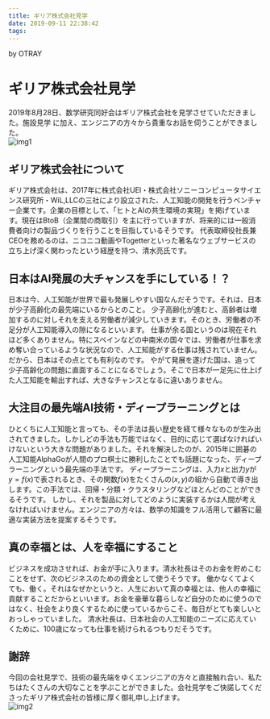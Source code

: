 ```yaml
---
title: ギリア株式会社見学
date: 2019-09-11 22:38:42
tags:
---
```


by OTRAY

# ギリア株式会社見学
2019年8月28日、数学研究同好会はギリア株式会社を見学させていただきました。施設見学
に加え、エンジニアの方々から貴重なお話を伺うことができました。  
![img1](https://vrroow.dm.files.1drv.com/y4mhqAYspy7igCfJnpTSiUAVeo-mxRzeTBs1o4FzLfrsBrBj7a_z6PjDI1yBh9y1P9tommgEwYQnnA0n-XVdAZPgIgG3YeHWZMZClStK9VrFCE6DU0bGRjy2gS3R8xKtDq2J4AXDnluN_3emcO-2Zx1hg3l84B2rSyyvIW4BreaOTAF_64GRDW1HyDLaUC6PjgIDXuhBXvv8qbRVLLRZGQvHA?width=256&height=134&cropmode=none)
## ギリア株式会社について
ギリア株式会社は、2017年に株式会社UEI・株式会社ソニーコンピュータサイエンス研究所・WiL,LLCの三社により設立された、人工知能の開発を行うベンチャー企業です。企業の目標として、「ヒトとAIの共生環境の実現」を掲げています。現在はBtoB（企業間の商取引）を主に行っていますが、将来的には一般消費者向けの製品づくりを行うことを目指しているそうです。
代表取締役社長兼CEOを務めるのは、ニコニコ動画やTogetterといった著名なウェブサービスの立ち上げ深く関わったという経歴を持つ、清水亮氏です。
## 日本はAI発展の大チャンスを手にしている！？
日本は今、人工知能が世界で最も発展しやすい国なんだそうです。それは、日本が少子高齢化の最先端にいるからとのこと。
少子高齢化が進むと、高齢者は増加するのに対しそれを支える労働者が減少していきます。そのとき、労働者の不足分が人工知能導入の隙になるといいます。
仕事が余る国というのは現在それほど多くありません。特にスペインなどの中南米の国々では、労働者が仕事を求め奪い合っているような状況なので、人工知能がする仕事は残されていません。だから、日本はその点とても有利なのです。
やがて発展を遂げた国は、追って少子高齢化の問題に直面することになるでしょう。そこで日本が一足先に仕上げた人工知能を輸出すれば、大きなチャンスとなるに違いありません。
## 大注目の最先端AI技術・ディープラーニングとは
ひとくちに人工知能と言っても、その手法は長い歴史を経て様々なものが生み出されてきました。しかしどの手法も万能ではなく、目的に応じて選ばなければいけないという大きな問題がありました。それを解決したのが、2015年に囲碁の人工知能AlphaGoが人間のプロ棋士に勝利したことでも話題になった、ディープラーニングという最先端の手法です。
ディープラーニングは、入力$x$と出力$y$が$y=f(x)$で表されるとき、その関数$f(x)$をたくさんの$(x,y)$の組から自動で導き出します。この手法では、回帰・分類・クラスタリングなどほとんどのことができるそうです。
しかし、それを製品に対してどのように実装するかは人間が考えなければいけません。エンジニアの方々は、数学の知識をフル活用して顧客に最適な実装方法を提案するそうです。
## 真の幸福とは、人を幸福にすること
ビジネスを成功させれば、お金が手に入ります。清水社長はそのお金を貯めこむことをせず、次のビジネスのための資金として使うそうです。
働かなくてよくても、働く。それはなぜかというと、人生において真の幸福とは、他人の幸福に貢献することだからといいます。お金を豪華な暮らしなど自分のために使うのではなく、社会をより良くするために使っているからこそ、毎日がとても楽しいとおっしゃっていました。
清水社長は、日本社会の人工知能のニーズに応えていくために、100歳になっても仕事を続けられるつもりだそうです。
## 謝辞
今回の会社見学で、技術の最先端をゆくエンジニアの方々と直接触れ合い、私たちはたくさんの大切なことを学ぶことができました。会社見学をご快諾してくださったギリア株式会社の皆様に厚く御礼申し上げます。  
![img2](https://vrqyug.dm.files.1drv.com/y4mrT2Ao7yI98Ws0EwJubUboij_gBD13dM6Coba0fI2aQC0KsVjSMMB5_ViUuK2Qg3xoh70mrxfePYGeSVgCR7jfjAbjbcsxtCnWBsTo0FRGAjoqFcZ9VP2zEvC5x69BGCX37n8T0wN0mmQerLN1xbkwbTzl_8JTTntNGe3SqnQJ2gmkC1lvXgpplTECgiaZiBtlXnEO2Cbs3NzADaHfHuOJA?width=256&height=189&cropmode=none)
